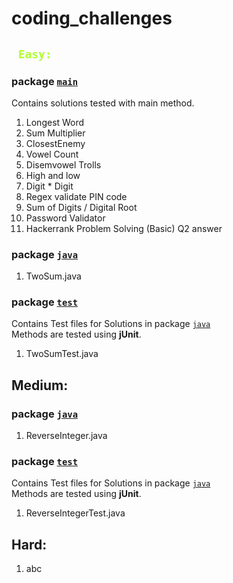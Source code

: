 # coding_challenges

## <code style="color : greenyellow"> Easy: </code>

### package [`main`](easy/main)
Contains solutions tested with main method. 
1. Longest Word
2. Sum Multiplier
3. ClosestEnemy
4. Vowel Count
5. Disemvowel Trolls
6. High and low 
7. Digit * Digit
8. Regex validate PIN code
9. Sum of Digits / Digital Root
10. Password Validator
11. Hackerrank Problem Solving (Basic) Q2 answer

### package [`java`](easy/java)
1. TwoSum.java

### package [`test`](easy/test)
Contains Test files for Solutions in package [`java`](easy/java) <br>
Methods are tested using **jUnit**. 
1. TwoSumTest.java

## Medium: 

### package [`java`](easy/java)
1. ReverseInteger.java

### package [`test`](easy/test)
Contains Test files for Solutions in package [`java`](easy/java) <br>
Methods are tested using **jUnit**. 
1. ReverseIntegerTest.java

## Hard: 
1. abc

